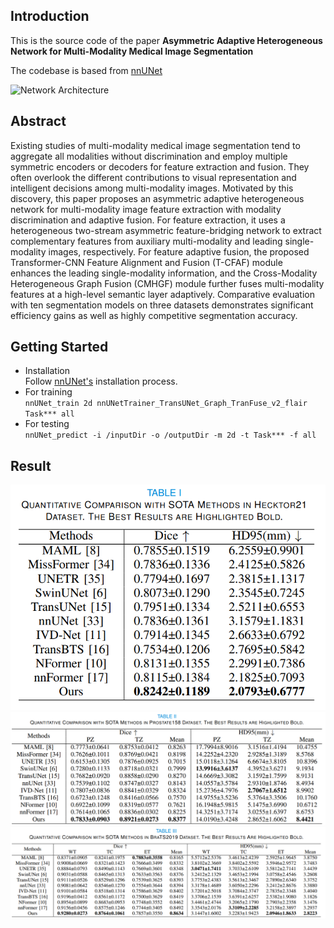 ## Introduction

This is the source code of the paper <strong>Asymmetric Adaptive Heterogeneous Network for Multi-Modality Medical Image Segmentation</strong>

The codebase is based from [nnUNet](https://github.com/MIC-DKFZ/nnUNet/tree/nnunetv1)

![Network Architecture](/images/net.png "Network Architecture")


## Abstract

Existing studies of multi-modality medical image segmentation tend to aggregate all modalities without discrimination and employ multiple symmetric encoders or decoders for feature extraction and fusion. They often overlook the different contributions to visual representation and intelligent decisions among multi-modality images. Motivated by this discovery, this paper proposes an asymmetric adaptive heterogeneous network for multi-modality image feature extraction with modality discrimination and adaptive fusion. For feature extraction, it uses a heterogeneous two-stream asymmetric feature-bridging network to extract complementary features from auxiliary multi-modality and leading single-modality images, respectively. For feature adaptive fusion, the proposed Transformer-CNN Feature Alignment and Fusion (T-CFAF) module enhances the leading single-modality information, and the Cross-Modality Heterogeneous Graph Fusion (CMHGF) module further fuses multi-modality features at a high-level semantic layer adaptively. Comparative evaluation with ten segmentation models on three datasets demonstrates significant efficiency gains as well as highly competitive segmentation accuracy. 

## Getting Started

- Installation
  <br /> Follow [nnUNet's](https://github.com/MIC-DKFZ/nnUNet/tree/nnunetv1) installation process.
- For training
  <br /> `nnUNet_train 2d nnUNetTrainer_TransUNet_Graph_TranFuse_v2_flair Task*** all `
- For testing
  <br /> ` nnUNet_predict -i /inputDir -o /outputDir -m 2d -t Task*** -f all `

## Result

![Result of Hecktor21 Dataset](/images/table_hecktor.png "Result of Hecktor21 Dataset")
![Result of Prostate158 Dataset](/images/table_prostate.png "Result of Prostate158 Dataset")
![Result of BraTS2019 Dataset](/images/table_brats.png "Result of BraTS2019 Dataset")
